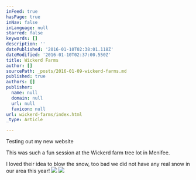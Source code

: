 ```yaml
---
inFeed: true
hasPage: true
inNav: false
inLanguage: null
starred: false
keywords: []
description: ''
datePublished: '2016-01-10T02:38:01.118Z'
dateModified: '2016-01-10T02:37:00.550Z'
title: Wickerd Farms
author: []
sourcePath: _posts/2016-01-09-wickerd-farms.md
published: true
authors: []
publisher:
  name: null
  domain: null
  url: null
  favicon: null
url: wickerd-farms/index.html
_type: Article

---
```

Testing out my new website

This was such a fun session at the Wickerd farm tree lot in Menifee.

I loved their idea to blow the snow, too bad we did not have any real snow in our area this year!
![](https://s3-us-west-2.amazonaws.com/the-grid-img/p/820db8e19c29034feac20b96b41786d57a221d03.jpg)
![](https://s3-us-west-2.amazonaws.com/the-grid-img/p/a182161f6d8ab8c60202b673b9af27e017edb232.jpg)